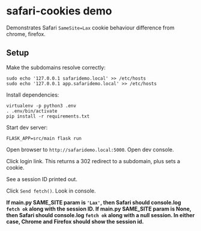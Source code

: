 # safari-cookies demo

Demonstrates Safari `SameSite=Lax` cookie behaviour difference from chrome, firefox.

## Setup

Make the subdomains resolve correctly:

```
sudo echo '127.0.0.1 safaridemo.local' >> /etc/hosts
sudo echo '127.0.0.1 app.safaridemo.local' >> /etc/hosts
```

Install dependencies:

```
virtualenv -p python3 .env
. .env/bin/activate
pip install -r requirements.txt
```

Start dev server:

```
FLASK_APP=src/main flask run
```

Open browser to `http://safaridemo.local:5000`. Open dev console.

Click login link. This returns a 302 redirect to a subdomain, plus sets a cookie.

See a session ID printed out.

Click `Send fetch()`. Look in console.

**If main.py SAME_SITE param is `'Lax'`, then Safari should console.log `fetch ok` along with the session ID. If main.py SAME_SITE param is None, then Safari should console.log `fetch ok` along with a null session. In either case, Chrome and Firefox should show the session id.**
